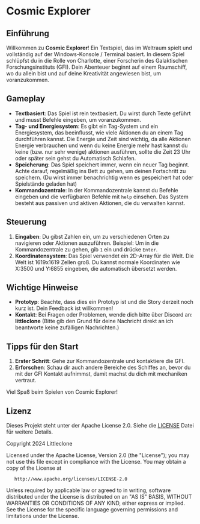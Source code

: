 # Cosmic Explorer

## Einführung

Willkommen zu **Cosmic Explorer**! Ein Textspiel, das im Weltraum spielt und vollständig auf der Windows-Konsole / Terminal basiert. In diesem Spiel schlüpfst du in die Rolle von Charlotte, einer Forscherin des Galaktischen Forschungsinstituts (GFI). Dein Abenteuer beginnt auf einem Raumschiff, wo du allein bist und auf deine Kreativität angewiesen bist, um voranzukommen.

## Gameplay

- **Textbasiert**: Das Spiel ist rein textbasiert. Du wirst durch Texte geführt und musst Befehle eingeben, um voranzukommen.
- **Tag- und Energiesystem**: Es gibt ein Tag-System und ein Energiesystem, das beeinflusst, wie viele Aktionen du an einem Tag durchführen kannst. Die Energie und Zeit sind wichtig, da alle Aktionen Energie verbrauchen und wenn du keine Energie mehr hast kannst du keine (bzw. nur sehr wenige) aktionen ausführen, sollte die Zeit 23 Uhr oder später sein gehst du Automatisch Schlafen.
- **Speicherung**: Das Spiel speichert immer, wenn ein neuer Tag beginnt. Achte darauf, regelmäßig ins Bett zu gehen, um deinen Fortschritt zu speichern. (Du wirst immer benachrichtig wenn es gespeichert hat oder Spielstände geladen hat)
- **Kommandozentrale**: In der Kommandozentrale kannst du Befehle eingeben und die verfügbaren Befehle mit `help` einsehen. Das System besteht aus passiven und aktiven Aktionen, die du verwalten kannst.

## Steuerung

1. **Eingaben**: Du gibst Zahlen ein, um zu verschiedenen Orten zu navigieren oder Aktionen auszuführen. Beispiel: Um in die Kommandozentrale zu gehen, gib `1` ein und drücke `Enter`.
2. **Koordinatensystem**: Das Spiel verwendet ein 2D-Array für die Welt. Die Welt ist 1619x1619 Zellen groß. Du kannst normale Koordinaten wie X:3500 und Y:6855 eingeben, die automatisch übersetzt werden.

## Wichtige Hinweise

- **Prototyp**: Beachte, dass dies ein Prototyp ist und die Story derzeit noch kurz ist. Dein Feedback ist willkommen!
- **Kontakt**: Bei Fragen oder Problemen, wende dich bitte über Discord an: **littleclone** (Bitte gib den Grund für deine Nachricht direkt an ich beantworte keine zufälligen Nachrichten.)

## Tipps für den Start

1. **Erster Schritt**: Gehe zur Kommandozentrale und kontaktiere die GFI.
2. **Erforschen**: Schau dir auch andere Bereiche des Schiffes an, bevor du mit der GFI Kontakt aufnimmst, damit machst du dich mit mechaniken vertraut.

Viel Spaß beim Spielen von Cosmic Explorer!

## Lizenz

Dieses Projekt steht unter der Apache License 2.0. Siehe die [LICENSE](LICENSE) Datei für weitere Details.

   Copyright 2024 Littleclone

   Licensed under the Apache License, Version 2.0 (the "License");
   you may not use this file except in compliance with the License.
   You may obtain a copy of the License at

       http://www.apache.org/licenses/LICENSE-2.0

   Unless required by applicable law or agreed to in writing, software
   distributed under the License is distributed on an "AS IS" BASIS,
   WITHOUT WARRANTIES OR CONDITIONS OF ANY KIND, either express or implied.
   See the License for the specific language governing permissions and
   limitations under the License.
